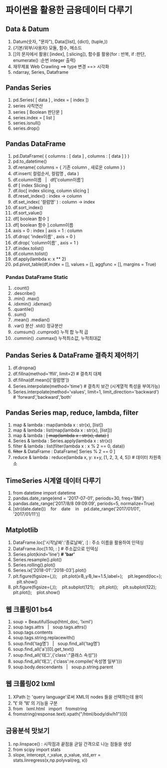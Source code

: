 # 파이썬을 활용한 금융데이터 다루기


## **Data & Datum**
1. Datum(숫자, "문자"), Data([list], {dict}, (tuple,))
1. (기본/외부/사용자) 모듈, 함수, 메소드
1. []의 문자에서 활용( [index], [:slicing]), 함수를 활용{for : 반복, if :판단, enumerate() :순번 integer 출력}
1. 재무제표 Web Crawling ==> type 변경 ==> 시각화
1. ndarray, Series, Dataframe


## **Pandas Series**
1. pd.Series( [ data ] , index = [ index ])
1. series 사칙연산
1. series [ Boolean 판단문 ]
1. series.index = [ list ]
1. series.isnull()
1. series.drop()


## **Pandas DataFrame**
1. pd.DataFrame( { columns :  [ data ] , columns :  [ data ] } )
1. pd.to_datetime()
1. df.rename( columns = { 기존 column , 새로운 column } )
1. df.insert( 컬럼순서,  컬럼명 ,  data )
1. df.column이름 &nbsp; | &nbsp; df['column이름']
1. df [ index Slicing ]
1. df.iloc[ index slicing,  column slicing ]
1. df.reset_index()        :  index  -> column
1. df.set_index( '컬럼명' ) :  column -> index
1. df.sort_index()
1. df.sort_value()
1. df[ boolean 함수 ]
1. df[ boolean 함수 ].column이름
1. axis = 0 : index | axis = 1 : column
1. df.drop( 'index이름'  , axis = 0 )
1. df.drop( 'column이름' ,  axis = 1 )
1. df.index.tolist()
1. df.column.tolist()
1. df.apply(lambda x: x ** 2)  
1. pd.pivot_table(df,index = [], values = [], aggfunc = [], margins = True)


### **Pandas DataFrame Static**
1. .count()
1. .describe()
1. .min()     .max()
1. .idxmin()  .idxmax()
1. .quantile()   
1. .sum()
1. .mean()    .median()
1. .var() 분산 .std() 정규분산
1. .cumsum()  .cumprod()  누적 합    누적 곱
1. .cummin()  .cummax()   누적최소값, 누적최대값


## **Pandas Series & DataFrame 결측치 제어하기**
1. df.dropna()
1. df.fillna(method='ffill',  limit=2)  # 결측치 대체
1. df.fillna(df.mean()['컬럼명'])   
1. Series.interpolate(method='time')    # 결측치 보간 (시계열적 특성을 부여가능)
1. Series.interpolate(method='values', limit=1, limit_direction='backward') # 'forward','backward','both'


## **Pandas Series map, reduce, lambda, filter**
1. map & lambda : map(lambda x : str(x), [list])
1. map & lambda : list(map(lambda x : str(x), [list]))
1. map & lambda : <strike>[ map(lambda x : str(x), data) ]</strike>
1. Series & lambda : Series.apply(lambda x : str(x))
1. filter & lambda : list(filter(lambda x : x % 2 == 0,  data))
1. <strike>filter</strike> & DataFrame : DataFrame[ Series % 2 == 0 ]
1. reduce & lambda : reduce(lambda x, y: x+y, [1, 2, 3, 4, 5])      # 데이터 차원축소


## **TimeSeries 시계열 데이터 다루기**
1. from datetime import datetime
1. pandas.date_range(end = '2017-07-01', periods=30, freq='BM')  
1. pandas.date_range('2017/8/8 09:09:09', periods=5, normalize=True)
1. [str(date.date()) &nbsp;&nbsp; for &nbsp;&nbsp; date &nbsp;&nbsp; in &nbsp;&nbsp; pd.date_range('2017/01/01', '2017/01/11')]


## **Matplotlib**
1. DataFrame.loc['시작날짜':'종료날짜', :] : 주소 이름을 활용하여 인덱싱
1. DataFrame.iloc[1:10, : ] # 주소값으로 인덱싱
1. Series.plot(kind='line')  **# 'bar'**
1. Series.resample().plot()
1. Series.rolling().plot()
1. Series.ix['2018-01':'2018-03'].plot()
1. plt.figure(figsize=(,)); &nbsp;&nbsp; plt.plot(x축,y축,lw=1.5,label=); &nbsp;&nbsp; plt.legend(loc=); &nbsp;&nbsp; plt.show()
1. plt.figure(figsize=(,)); &nbsp;&nbsp; plt.subplot(121); &nbsp;&nbsp; plt.plot(); &nbsp;&nbsp; plt.subplot(122); &nbsp;&nbsp; plt.plot(); &nbsp;&nbsp; plot.show()


## **웹 크롤링01 bs4**
1. soup = BeautifulSoup(html_doc, 'lxml')
1. soup.tags.attrs &nbsp; | &nbsp; soup.tags.attrs() 
1. soup.tags.contents
1. soup.tags.string.replacewith()
1. soup.find('tag명') &nbsp; | &nbsp; soup.find_all('tag명')
1. soup.find_all('a')[0].get_text()
1. soup.find_all('태그',{'class':"클래스 속성"})
1. soup.find_all('태그', {'class':re.compile('속성명 일부')})
1. soup.body.descendants &nbsp; | &nbsp; soup.p.string.parent


## **웹 크롤링02 lxml**
1. XPath 는 'query language'로써 XML의 nodes 들을 선택하는데 용이
1. **'\\'** 와 **'\\\\'** 의 기능을 구분
1. from &nbsp; lxml.html &nbsp; import &nbsp; fromstring
1. fromstring(response.text).xpath("/html/body/div/h1")[0]


## **금융분석 맛보기**
1. np.linspace()   : 시작점과 끝점을 균일 간격으로 나눈 점들을 생성
1. from scipy import stats
1. slope, intercept, r_value, p_value, std_err = stats.linregress(x,np.polyval(reg, x))
